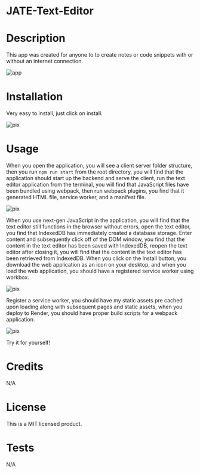 # JATE-Text-Editor

# Description
This app was created for anyone to to create notes or code snippets with or without an internet connection.


![app](https://jate-text-editor-app-477943847c3d.herokuapp.com/)

# Installation
Very easy to install, just click on install.


![pix](https://github.com/Samm1911/JATE-Text-Editor/tree/main/client/src/images/1/)


# Usage

When you open the application, you will see a client server folder structure, then you run `npm run start` from the root directory, you will find that the application should start up the backend and serve the client, run the text editor application from the terminal, you will find that JavaScript files have been bundled using webpack, then run webpack plugins, you find that it generated HTML file, service worker, and a manifest file.

![pix](https://github.com/Samm1911/JATE-Text-Editor/tree/main/client/src/images/2/)

When you use next-gen JavaScript in the application, you will find that the text editor still functions in the browser without errors, open the text editor, you find that IndexedDB has immediately created a database storage.
Enter content and subsequently click off of the DOM window, you find that the content in the text editor has been saved with IndexedDB, reopen the text editor after closing it, you will find that the content in the text editor has been retrieved from IndexedDB.
When you click on the Install button, you download the web application as an icon on your desktop, and when you load the web application, you should have a registered service worker using workbox.

![pix](https://github.com/Samm1911/JATE-Text-Editor/tree/main/client/src/images/4/)

Register a service worker, you should have my static assets pre cached upon loading along with subsequent pages and static assets, when you deploy to Render, you should have proper build scripts for a webpack application.

![pix](https://github.com/Samm1911/JATE-Text-Editor/tree/main/client/src/images/5/)

Try it for yourself!


# Credits

N/A

# License

This is a MIT licensed product.

# Tests

N/A


